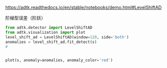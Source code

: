 https://adtk.readthedocs.io/en/stable/notebooks/demo.html#LevelShiftAD

阶梯型误差（阶跃）

```python
from adtk.detector import LevelShiftAD
from adtk.visualization import plot
level_shift_ad = LevelShiftAD(window=120, side='both')
anomalies = level_shift_ad.fit_detect(s)
# 


plot(s, anomaly=anomalies, anomaly_color='red')
```

